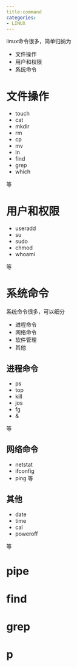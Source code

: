 ```yaml
---
title:command 
categories: 
- LINUX
---
```


linux命令很多，简单归纳为

- 文件操作
- 用户和权限
- 系统命令


# 文件操作

- touch
- cat
- mkdir
- rm
- cp
- mv
- ln
- find
- grep
- which

等

# 用户和权限
- useradd
- su
- sudo
- chmod
- whoami

等

# 系统命令
系统命令很多，可以细分

- 进程命令 
- 网络命令
- 软件管理
- 其他

## 进程命令

- ps
- top
- kill
- jos
- fg
- &

等
## 网络命令
- netstat
- ifconfig
- ping
等

## 其他
- date
- time
- cal
- poweroff

等

# pipe

# find

# grep

# p

# 